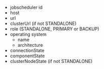 * jobscheduler id
* host
* url
* clusterUrl (if not STANDALONE)
* role (STANDALONE, PRIMARY or BACKUP)
* operating system
    * name
    * architecture
* connectionState
* componentState
* clusterNodeState (if not STANDALONE)

